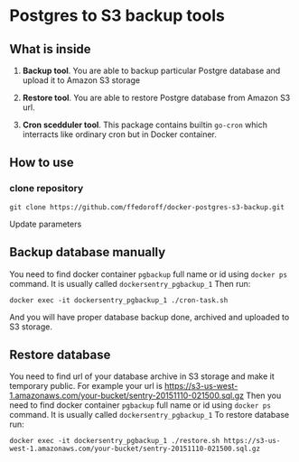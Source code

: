 # Postgres to S3 backup tools

## What is inside

1. **Backup tool**. You are able to backup particular Postgre database and upload it to Amazon S3 storage

1. **Restore tool**. You are able to restore Postgre database from Amazon S3 url.

4. **Cron scedduler tool**. This package contains builtin `go-cron` which interracts like ordinary cron
but in Docker container.

## How to use

### clone repository

```
git clone https://github.com/ffedoroff/docker-postgres-s3-backup.git
```

Update parameters

## Backup database manually
You need to find docker container `pgbackup` full name or id using `docker ps` command.
It is usually called `dockersentry_pgbackup_1` Then run: 
```
docker exec -it dockersentry_pgbackup_1 ./cron-task.sh
```
And you will have proper database backup done, archived and uploaded to S3 storage.

## Restore database
You need to find url of your database archive in S3 storage and make it temporary public.
For example your url is https://s3-us-west-1.amazonaws.com/your-bucket/sentry-20151110-021500.sql.gz
Then you need to find docker container `pgbackup` full name or id using `docker ps` command.
It is usually called `dockersentry_pgbackup_1` To restore database run: 
```
docker exec -it dockersentry_pgbackup_1 ./restore.sh https://s3-us-west-1.amazonaws.com/your-bucket/sentry-20151110-021500.sql.gz
```
